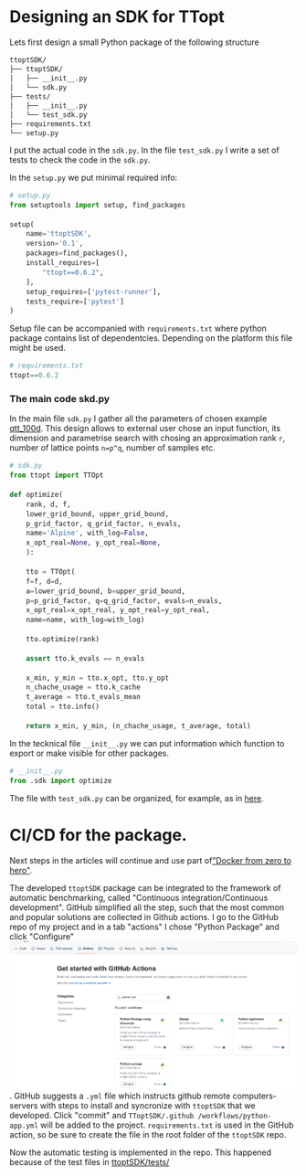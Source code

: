 # Designing an SDK for TTopt

Lets first design a small Python package of the following structure
```
ttoptSDK/
├── ttoptSDK/
│   ├── __init__.py
│   └── sdk.py
├── tests/
│   ├── __init__.py
│   └── test_sdk.py
├── requirements.txt
└── setup.py
```

I put the actual code in the `sdk.py`. In the file `test_sdk.py` I write a set of tests to check the code in the `sdk.py`.


In the `setup.py` we put minimal required info:
```python
# setup.py
from setuptools import setup, find_packages

setup(
    name='ttoptSDK',
    version='0.1',
    packages=find_packages(),
    install_requires=[
        "ttopt==0.6.2",
    ],
    setup_requires=['pytest-runner'],
    tests_require=['pytest']
)
```
Setup file can be accompanied with `requirements.txt` where python package contains list of dependentcies. Depending on the platform this file might be used.
```python
# requirements.txt
ttopt==0.6.2
```

### The main code skd.py

In the main file `sdk.py` I gather all the parameters of chosen example [qtt_100d](https://github.com/AndreiChertkov/ttopt/blob/master/demo/qtt_100d.py).
This design allows to external user chose an input function, its dimension and parametrise search with chosing an approximation rank `r`, number of lattice points `n=p^q`, number of samples etc.

```python
# sdk.py
from ttopt import TTOpt

def optimize(
    rank, d, f,
    lower_grid_bound, upper_grid_bound,
    p_grid_factor, q_grid_factor, n_evals,
    name='Alpine', with_log=False,
    x_opt_real=None, y_opt_real=None,
    ):

    tto = TTOpt(
    f=f, d=d,
    a=lower_grid_bound, b=upper_grid_bound,
    p=p_grid_factor, q=q_grid_factor, evals=n_evals,
    x_opt_real=x_opt_real, y_opt_real=y_opt_real,
    name=name, with_log=with_log)

    tto.optimize(rank)

    assert tto.k_evals == n_evals

    x_min, y_min = tto.x_opt, tto.y_opt
    n_chache_usage = tto.k_cache
    t_average = tto.t_evals_mean
    total = tto.info()

    return x_min, y_min, (n_chache_usage, t_average, total)
```

In the tecknical file `__init__.py` we can put information which function to export or make visible for other packages.
```python
# __init__.py
from .sdk import optimize
```

The file with `test_sdk.py` can be organized, for example, as in [here](https://github.com/kbidzhiev/TToptSDK/blob/main/tests/test_sdk.py).


# CI/CD for the package.
Next steps in the articles will continue and use part of["Docker from zero to hero"](../Docker/Docker1.md).

The developed `ttoptSDK` package can be integrated to the framework of automatic benchmarking, called "Continuous integration/Continuous development".
GitHub simplified all the step, such that the most common and popular solutions are collected in Github actions. 
I go to the GitHub repo of my project and in a tab "actions" I chose "Python Package" and click "Configure"
![github_actions](../Docker/actions_application.png).
GitHub suggests a `.yml` file which instructs github remote computers-servers with steps to install and syncronize with `ttoptSDK` that we developed. Click "commit" and `TToptSDK/.github
/workflows/python-app.yml` will be added to the project.
`requirements.txt` is used in the GitHub action, so be sure to create the file in the root folder of the `ttoptSDK` repo.


Now the automatic testing is implemented in the repo. This happened because of the test files in [ttoptSDK/tests/](https://github.com/kbidzhiev/TToptSDK/tree/main/tests)


